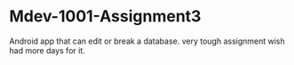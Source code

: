 # Mdev-1001-Assignment3
Android app that can edit or break a database. very tough assignment wish had more days for it.
